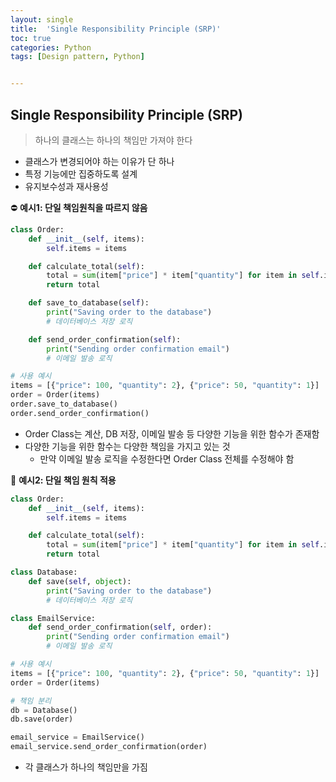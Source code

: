 ```yaml
---
layout: single
title:  'Single Responsibility Principle (SRP)'
toc: true
categories: Python
tags: [Design pattern, Python]


---
```




## Single Responsibility Principle (SRP)

> 하나의 클래스는 하나의 책임만 가져야 한다

- 클래스가 변경되어야 하는 이유가 단 하나
- 특정 기능에만 집중하도록 설계
- 유지보수성과 재사용성

⛔️ **예시1: 단일 책임원칙을 따르지 않음**

```Python
class Order:
    def __init__(self, items):
        self.items = items

    def calculate_total(self):
        total = sum(item["price"] * item["quantity"] for item in self.items)
        return total

    def save_to_database(self):
        print("Saving order to the database")
        # 데이터베이스 저장 로직

    def send_order_confirmation(self):
        print("Sending order confirmation email")
        # 이메일 발송 로직

# 사용 예시
items = [{"price": 100, "quantity": 2}, {"price": 50, "quantity": 1}]
order = Order(items)
order.save_to_database()
order.send_order_confirmation()
```

- Order Class는 계산, DB 저장, 이메일 발송 등 다양한 기능을 위한 함수가 존재함
- 다양한 기능을 위한 함수는 다양한 책임을 가지고 있는 것
  - 만약 이메일 발송 로직을 수정한다면 Order Class 전체를 수정해야 함

🌈 **예시2: 단일 책임 원칙 적용**

```python
class Order:
    def __init__(self, items):
        self.items = items

    def calculate_total(self):
        total = sum(item["price"] * item["quantity"] for item in self.items)
        return total

class Database:
    def save(self, object):
        print("Saving order to the database")
        # 데이터베이스 저장 로직

class EmailService:
    def send_order_confirmation(self, order):
        print("Sending order confirmation email")
        # 이메일 발송 로직

# 사용 예시
items = [{"price": 100, "quantity": 2}, {"price": 50, "quantity": 1}]
order = Order(items)

# 책임 분리
db = Database()
db.save(order)

email_service = EmailService()
email_service.send_order_confirmation(order)
```

- 각 클래스가 하나의 책임만을 가짐





